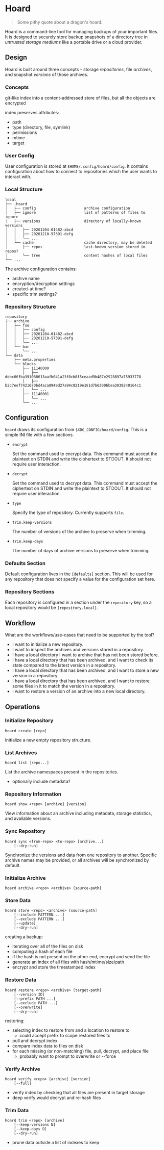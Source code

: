 Hoard
=====

> Some pithy quote about a dragon's hoard.

Hoard is a command-line tool for managing backups of your important files. It
is designed to securely store backup snapshots of a directory tree in
_untrusted storage mediums_ like a portable drive or a cloud provider.


## Design

Hoard is built around three concepts - storage _repositories_, file _archives_,
and snapshot _versions_ of those archives.


### Concepts

git-like index into a content-addressed store of files, but all the objects are encrypted

index preserves attributes:
- path
- type (directory, file, symlink)
- permissions
- mtime
- target


### User Config

User configuration is stored at `$HOME/.config/hoard/config`.
It contains configuration about how to connect to repositories which the user
wants to interact with.


### Local Structure

```
local
├── .hoard
│   ├── config                      archive configuration
│   ├── ignore                      list of patterns of files to ignore
│   ├── versions                    directory of locally-known versions
│   │   ├── 20201204-01482-abcd
│   │   ├── 20201210-57391-defg
│   │   └── ...
│   └── cache                       cache directory, may be deleted
│       ├── repos                   last-known version stored in repos?
│       └── tree                    content hashes of local files
└── ...
```

The archive configuration contains:
- archive name
- encryption/decryption settings
- created-at time?
- specific trim settings?


### Repository Structure

```
repository
├── archive
│   ├── foo
│   │   ├── config
│   │   ├── 20201204-01482-abcd
│   │   ├── 20201210-57391-defg
│   │   └── ...
│   └── bar
│       └── ...
└── data
    ├── meta.properties
    └── blocks
        ├── 11140000
        │   ├── debc06fba391088613aafb041a23f0cb8f5ceaad9b487e2928897a75933778
        │   ├── b2c7eef7421670bd4aca894ed27a94c8219e181d7b63006bea3038240164c1
        │   └── ...
        ├── 11140001
        │   └── ...
        └── ...
```


## Configuration

`hoard` draws its configuration from `$XDG_CONFIG/hoard/config`. This is a
simple INI file with a few sections.

- `encrypt`

  Set the command used to encrypt data. This command must accept the plaintext
  on STDIN and write the ciphertext to STDOUT. It should not require user
  interaction.

- `decrypt`

  Set the command used to decrypt data. This command must accept the ciphertext
  on STDIN and write the plaintext to STDOUT. It should not require user
  interaction.

- `type`

  Specify the type of repository. Currently supports `file`.

- `trim.keep-versions`

  The number of versions of the archive to preserve when trimming.

- `trim.keep-days`

  The number of days of archive versions to preserve when trimming.

### Defaults Section

Default configuration lives in the `[defaults]` section. This will be used for
any repository that does not specify a value for the configuration set here.

### Repository Sections

Each repository is configured in a section under the `repository` key, so a
local repository would be `[repository.local]`.


## Workflow

What are the workflows/use-cases that need to be supported by the tool?

- I want to initialize a new repository.
- I want to inspect the archives and versions stored in a repository.
- I have a local directory I want to archive that has not been stored before.
- I have a local directory that has been archived, and I want to check its
  state compared to the latest version in a repository.
- I have a local directory that has been archived, and I want to store a new
  version in a repository.
- I have a local directory that has been archived, and I want to restore some
  files in it to match the version in a repository.
- I want to restore a version of an archive into a new local directory.


## Operations

### Initialize Repository

```
hoard create [repo]
```

Initialize a new empty repository structure.

### List Archives

```
hoard list [repo...]
```

List the archive namespaces present in the repositories.
- optionally include metadata?

### Repository Information

```
hoard show <repo> [archive] [version]
```

View information about an archive including metadata, storage statistics, and
available versions.

### Sync Repository

```
hoard sync <from-repo> <to-repo> [archive...]
    [--dry-run]
```

Synchronize the versions and data from one repository to another. Specific
archive names may be provided, or all archives will be synchronized by default.

### Initialize Archive

```
hoard archive <repo> <archive> [source-path]
```

### Store Data

```
hoard store <repo> <archive> [source-path]
    [--include PATTERN ...]
    [--exclude PATTERN ...]
    [--update]
    [--dry-run]
```

creating a backup:
- iterating over all of the files on disk
- computing a hash of each file
- if the hash is not present on the other end, encrypt and send the file
- generate an index of all files with hash/mtime/size/path
- encrypt and store the timestamped index

### Restore Data

```
hoard restore <repo> <archive> [target-path]
    [--version ID]
    [--prefix PATH ...]
    [--exclude PATH ...]
    [--overwrite]
    [--dry-run]
```

restoring:
- selecting index to restore from and a location to restore to
    - could accept prefix to scope restored files to
- pull and decrypt index
- compare index data to files on disk
- for each missing (or non-matching) file, pull, decrypt, and place file
    - probably want to prompt to overwrite or --force

### Verify Archive

```
hoard verify <repo> [archive] [version]
    [--full]
```

- verify index by checking that all files are present in target storage
- deep verify would decrypt and re-hash files

### Trim Data

```
hoard trim <repo> [archive]
    [--keep-versions N]
    [--keep-days D]
    [--dry-run]
```

- prune data outside a list of indexes to keep
